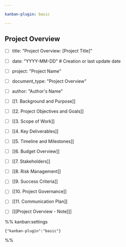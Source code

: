 ```yaml
---

kanban-plugin: basic

---
```


## Project Overview

- [ ] title: "Project Overview: [Project Title]"
- [ ] date: "YYYY-MM-DD"  # Creation or last update date
- [ ] project: "Project Name"
- [ ] document_type: "Project Overview"
- [ ] author: "Author's Name"
- [ ] [[1. Background and Purpose]]
- [ ] [[2. Project Objectives and Goals]]
- [ ] [[3. Scope of Work]]
- [ ] [[4. Key Deliverables]]
- [ ] [[5. Timeline and Milestones]]
- [ ] [[6. Budget Overview]]
- [ ] [[7. Stakeholders]]
- [ ] [[8. Risk Management]]
- [ ] [[9. Success Criteria]]
- [ ] [[10. Project Governance]]
- [ ] [[11. Communication Plan]]
- [ ] [[[Project Overview - Note]]]




%% kanban:settings
```
{"kanban-plugin":"basic"}
```
%%